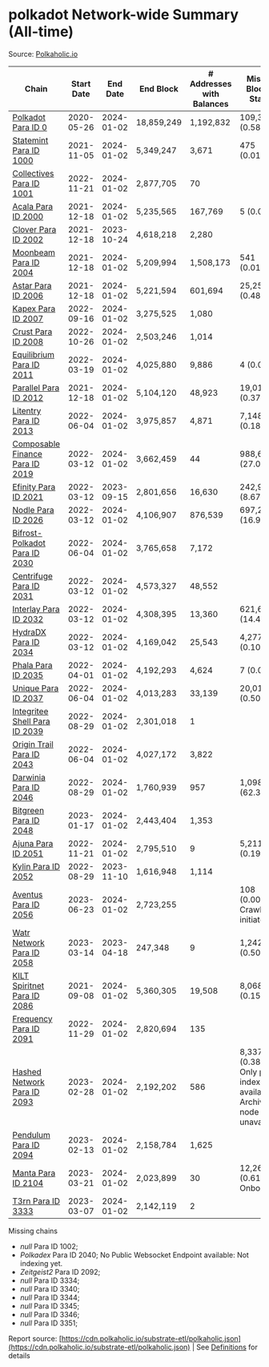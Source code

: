 # polkadot Network-wide Summary (All-time)

Source: [Polkaholic.io](https://polkaholic.io)


| Chain            | Start Date | End Date | End Block | # Addresses with Balances | Missing Blocks / Status |
| ---------------- | ---------- | ---------| --------- | ------------------------- | ----------------------- |
| [Polkadot Para ID 0](/polkadot/0-polkadot) | 2020-05-26 | 2024-01-02 | 18,859,249 |  1,192,832 | 109,375 (0.58%)  |
| [Statemint Para ID 1000](/polkadot/1000-statemint) | 2021-11-05 | 2024-01-02 | 5,349,247 |  3,671 | 475 (0.01%)  |
| [Collectives Para ID 1001](/polkadot/1001-collectives) | 2022-11-21 | 2024-01-02 | 2,877,705 |  70 |    |
| [Acala Para ID 2000](/polkadot/2000-acala) | 2021-12-18 | 2024-01-02 | 5,235,565 |  167,769 | 5 (0.00%)  |
| [Clover Para ID 2002](/polkadot/2002-clover) | 2021-12-18 | 2023-10-24 | 4,618,218 |  2,280 |    |
| [Moonbeam Para ID 2004](/polkadot/2004-moonbeam) | 2021-12-18 | 2024-01-02 | 5,209,994 |  1,508,173 | 541 (0.01%)  |
| [Astar Para ID 2006](/polkadot/2006-astar) | 2021-12-18 | 2024-01-02 | 5,221,594 |  601,694 | 25,253 (0.48%)  |
| [Kapex Para ID 2007](/polkadot/2007-kapex) | 2022-09-16 | 2024-01-02 | 3,275,525 |  1,080 |    |
| [Crust Para ID 2008](/polkadot/2008-crust) | 2022-10-26 | 2024-01-02 | 2,503,246 |  1,014 |    |
| [Equilibrium Para ID 2011](/polkadot/2011-equilibrium) | 2022-03-19 | 2024-01-02 | 4,025,880 |  9,886 | 4 (0.00%)  |
| [Parallel Para ID 2012](/polkadot/2012-parallel) | 2021-12-18 | 2024-01-02 | 5,104,120 |  48,923 | 19,014 (0.37%)  |
| [Litentry Para ID 2013](/polkadot/2013-litentry) | 2022-06-04 | 2024-01-02 | 3,975,857 |  4,871 | 7,148 (0.18%)  |
| [Composable Finance Para ID 2019](/polkadot/2019-composable) | 2022-03-12 | 2024-01-02 | 3,662,459 |  44 | 988,698 (27.00%)  |
| [Efinity Para ID 2021](/polkadot/2021-efinity) | 2022-03-12 | 2023-09-15 | 2,801,656 |  16,630 | 242,949 (8.67%)  |
| [Nodle Para ID 2026](/polkadot/2026-nodle) | 2022-03-12 | 2024-01-02 | 4,106,907 |  876,539 | 697,249 (16.98%)  |
| [Bifrost-Polkadot Para ID 2030](/polkadot/2030-bifrost-dot) | 2022-06-04 | 2024-01-02 | 3,765,658 |  7,172 |    |
| [Centrifuge Para ID 2031](/polkadot/2031-centrifuge) | 2022-03-12 | 2024-01-02 | 4,573,327 |  48,552 |    |
| [Interlay Para ID 2032](/polkadot/2032-interlay) | 2022-03-12 | 2024-01-02 | 4,308,395 |  13,360 | 621,626 (14.43%)  |
| [HydraDX Para ID 2034](/polkadot/2034-hydradx) | 2022-03-12 | 2024-01-02 | 4,169,042 |  25,543 | 4,277 (0.10%)  |
| [Phala Para ID 2035](/polkadot/2035-phala) | 2022-04-01 | 2024-01-02 | 4,192,293 |  4,624 | 7 (0.00%)  |
| [Unique Para ID 2037](/polkadot/2037-unique) | 2022-06-04 | 2024-01-02 | 4,013,283 |  33,139 | 20,019 (0.50%)  |
| [Integritee Shell Para ID 2039](/polkadot/2039-integritee-shell) | 2022-08-29 | 2024-01-02 | 2,301,018 |  1 |    |
| [Origin Trail Para ID 2043](/polkadot/2043-origintrail) | 2022-06-04 | 2024-01-02 | 4,027,172 |  3,822 |    |
| [Darwinia Para ID 2046](/polkadot/2046-darwinia) | 2022-08-29 | 2024-01-02 | 1,760,939 |  957 | 1,098,047 (62.36%)  |
| [Bitgreen Para ID 2048](/polkadot/2048-bitgreen) | 2023-01-17 | 2024-01-02 | 2,443,404 |  1,353 |    |
| [Ajuna Para ID 2051](/polkadot/2051-ajuna) | 2022-11-21 | 2024-01-02 | 2,795,510 |  9 | 5,211 (0.19%)  |
| [Kylin Para ID 2052](/polkadot/2052-kylin) | 2022-08-29 | 2023-11-10 | 1,616,948 |  1,114 |    |
| [Aventus Para ID 2056](/polkadot/2056-aventus) | 2023-06-23 | 2024-01-02 | 2,723,255 |   | 108 (0.00%) Crawling initiated |
| [Watr Network Para ID 2058](/polkadot/2058-watr) | 2023-03-14 | 2023-04-18 | 247,348 |  9 | 1,242 (0.50%)  |
| [KILT Spiritnet Para ID 2086](/polkadot/2086-kilt) | 2021-09-08 | 2024-01-02 | 5,360,305 |  19,508 | 8,068 (0.15%)  |
| [Frequency Para ID 2091](/polkadot/2091-frequency) | 2022-11-29 | 2024-01-02 | 2,820,694 |  135 |    |
| [Hashed Network Para ID 2093](/polkadot/2093-hashed) | 2023-02-28 | 2024-01-02 | 2,192,202 |  586 | 8,337 (0.38%) Only partial index available: Archive node unavailable |
| [Pendulum Para ID 2094](/polkadot/2094-pendulum) | 2023-02-13 | 2024-01-02 | 2,158,784 |  1,625 |    |
| [Manta Para ID 2104](/polkadot/2104-manta) | 2023-03-21 | 2024-01-02 | 2,023,899 |  30 | 12,262 (0.61%) Onboarding |
| [T3rn Para ID 3333](/polkadot/3333-t3rn) | 2023-03-07 | 2024-01-02 | 2,142,119 |  2 |    |

Missing chains


* *null* Para ID 1002; 
* *Polkadex* Para ID 2040; No Public Websocket Endpoint available: Not indexing yet.
* *Zeitgeist2* Para ID 2092; 
* *null* Para ID 3334; 
* *null* Para ID 3340; 
* *null* Para ID 3344; 
* *null* Para ID 3345; 
* *null* Para ID 3346; 
* *null* Para ID 3351; 

Report source: [https://cdn.polkaholic.io/substrate-etl/polkaholic.json](https://cdn.polkaholic.io/substrate-etl/polkaholic.json) | See [Definitions](/DEFINITIONS.md) for details
